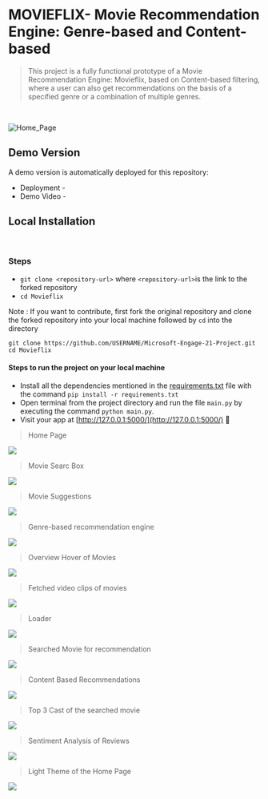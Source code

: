 # MOVIEFLIX- Movie Recommendation Engine: Genre-based and Content-based 

>This project is a fully functional prototype of a Movie Recommendation Engine: Movieflix, based on Content-based filtering, where a user can also get recommendations on the basis of a specified genre or a combination of multiple genres.
</br>

![Home_Page](https://github.com/nehagupta2103/Movieflix/blob/main/Screenshots/Home-Page.png)

## Demo Version
A demo version is automatically deployed for this repository:
</br>
- Deployment -
- Demo Video - 

## Local Installation
</br>

### Steps
- `git clone <repository-url>` where `<repository-url>`is the link to the forked repository
- `cd Movieflix`

Note : If you want to contribute, first fork the original repository and clone the forked repository into your local machine followed by `cd` into the directory

```
git clone https://github.com/USERNAME/Microsoft-Engage-21-Project.git
cd Movieflix
```

#### Steps to run the project on your local machine

- Install all the dependencies mentioned in the [requirements.txt](https://github.com/nehagupta2103/Movieflix/blob/main/requirements.txt) file with the command `pip install -r requirements.txt` 
- Open terminal from the project directory and run the file `main.py` by executing the command `python main.py`.
- Visit your app at [http://127.0.0.1:5000/](http://127.0.0.1:5000/) :tada:

>Home Page
<img alt=" " src="https://github.com/nehagupta2103/Movieflix/blob/main/Screenshots/Home-Page.png">

>Movie Searc Box
<img alt=" " src="https://github.com/nehagupta2103/Movieflix/blob/main/Screenshots/Movie%20Search%20Box.png">

>Movie Suggestions
<img alt=" " src="https://github.com/nehagupta2103/Movieflix/blob/main/Screenshots/Movie%20Suggestions.png">

>Genre-based recommendation engine
<img alt=" " src="https://github.com/nehagupta2103/Movieflix/blob/main/Screenshots/Genre-Based%20Recommender.png">

>Overview Hover of Movies
<img alt=" " src="https://github.com/nehagupta2103/Movieflix/blob/main/Screenshots/Overview%20Hover.png">

>Fetched video clips of movies
<img alt=" " src="https://github.com/nehagupta2103/Movieflix/blob/main/Screenshots/Video%20Clips%20of%20Movies.png">

>Loader
<img alt=" " src="https://github.com/nehagupta2103/Movieflix/blob/main/Screenshots/Loader.png">

>Searched Movie for recommendation
<img alt=" " src="https://github.com/nehagupta2103/Movieflix/blob/main/Screenshots/Avatar_2_2022Movie.png">

>Content Based Recommendations
<img alt=" " src="https://github.com/nehagupta2103/Movieflix/blob/main/Screenshots/Content_based%20Recommendation.png">

>Top 3 Cast of the searched movie
<img alt=" " src="https://github.com/nehagupta2103/Movieflix/blob/main/Screenshots/Top%203%20Cast.png">

>Sentiment Analysis of Reviews
<img alt=" " src="https://github.com/nehagupta2103/Movieflix/blob/main/Screenshots/Sentiment%20Analysis.png">

>Light Theme of the Home Page
<img alt=" " src="https://github.com/nehagupta2103/Movieflix/blob/main/Screenshots/Light%20Theme.png">





